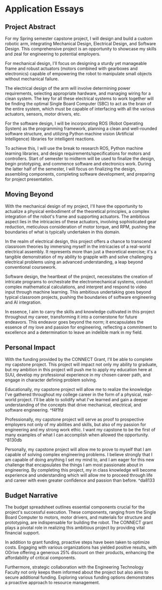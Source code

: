 # Application Essays
## Project Abstract
For my Spring semester capstone project, I will design and build a custom robotic arm, integrating Mechanical Design, Electrical Design, and Software Design. This comprehensive project is an opportunity to showcase my skills and zeal for engineering to potential employers.

For mechanical design, I'll focus on designing a sturdy yet manageable frame and robust actuators (motors combined with gearboxes and electronics) capable of empowering the robot to manipulate small objects without mechanical failure.

The electrical design of the arm will involve determining power requirements, selecting appropriate hardware, and managing wiring for a clean system. The key for all these electrical systems to work together will be finding the optimal Single Board Computer (SBC) to act as the brain of the entire system, which must be capable of interfacing with all the various actuators, sensors, motor drivers, etc.

For the software design, I will be incorporating ROS (Robot Operating System) as the programming framework, planning a clean and well-rounded software structure, and utilizing Python machine vision (Artificial Intelligence) libraries for intelligent reactions.

To achieve this, I will use the break to research ROS, Python machine learning libraries, and design requirements/specifications for motors and controllers. Start of semester to midterm will be used to finalize the design, begin prototyping, and commence software and electronics work. During the latter half of the semester, I will focus on finalizing the design, assembling components, completing software development, and preparing for project presentation.

## Moving Beyond
With the mechanical design of my project, I'll have the opportunity to actualize a physical embodiment of the theoretical principles, a complex integration of the robot's frame and supporting actuators. The ambitious aspect lies in the intricacies of these actuators, involving sophisticated gear reduction, meticulous consideration of motor torque, and RPM, pushing the boundaries of what is typically undertaken in this domain.

In the realm of electrical design, this project offers a chance to transcend classroom theories by immersing myself in the intricacies of a real-world electrical assembly. It represents more than just a theoretical exercise; it's a tangible demonstration of my ability to grapple with and solve challenging electrical problems using an advanced understanding, a leap beyond conventional coursework.

Software design, the heartbeat of the project, necessitates the creation of intricate programs to orchestrate the electromechanical systems, conduct complex mathematical calculations, and interpret and respond to video input through machine learning. This ambitious undertaking goes beyond typical classroom projects, pushing the boundaries of software engineering and AI integration.

In essence, I aim to carry the skills and knowledge cultivated in this project throughout my career, transforming it into a cornerstone for future endeavors. This endeavor goes beyond the norm; it encapsulates the essence of my love and passion for engineering, reflecting a commitment to excellence and a determination to leave an indelible mark in my field.

## Personal Impact
With the funding provided by the CONNECT Grant, I'll be able to complete my capstone project. This project will impact not only my ability to graduate, but my ambition in this project will push me to apply my education here at SUU, develop my professional experience in my chosen career path, and engage in character defining problem solving. 

Educationally, my capstone project will allow me to realize the knowledge I've gathered throughout my college career in the form of a physical, real-world project. I'll be able to solidify what I've learned and gain a deeper understanding of the concepts that drive mechanical, electrical, and software engineering. ^f4f1fd

Professionally, my capstone project will serve as proof to prospective employers not only of my abilities and skills, but also of my passion for engineering and my strong work ethic. I want my capstone to be the first of many examples of what I can accomplish when allowed the opportunity. ^8130db

Personally, my capstone project will allow me to prove to myself that I am capable of solving complex engineering problems. I believe strongly that I am capable of doing anything I set my mind to, and I am eager for this new challenge that encapsulates the things I am most passionate about in engineering. By completing this project, my in class knowledge will become experience and understanding which will allow me to proceed through life and career with even greater confidence and passion than before. ^da8133

## Budget Narrative
The budget spreadsheet outlines essential components crucial for the project's successful execution. These components, ranging from the Single Board Computer to motors, motor drivers, and materials for structure and prototyping, are indispensable for building the robot. The CONNECT grant plays a pivotal role in realizing this ambitious project by providing vital financial support.

In addition to grant funding, proactive steps have been taken to optimize costs. Engaging with various organizations has yielded positive results, with ODrive offering a generous 25% discount on their products, enhancing the affordability of critical components.

Furthermore, strategic collaboration with the Engineering Technology Faculty not only keeps them informed about the project but also aims to secure additional funding. Exploring various funding options demonstrates a proactive approach to resource management.

